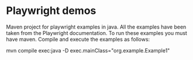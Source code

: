 # Playwright demos
Maven project for playwright examples in java.
All the examples have been taken from the Playwright documentation.
To run these examples you must have maven.
Compile and execute the examples as follows:

mvn compile exec:java -D exec.mainClass="org.example.Example1"
